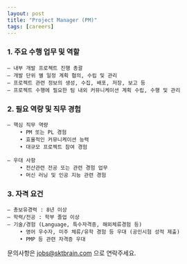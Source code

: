 ```yaml
---
layout: post
title: "Project Manager (PM)"
tags: [careers]
---
```

### 1. 주요 수행 업무 및 역할​​  
    ‒ 내부 개발 프로젝트 진행 총괄  
    ‒ 개발 단위 별 일정 계획 협의, 수립 및 관리  
    ‒ 프로젝트 관련 정보의 생성, 수집, 배포, 저장, 보고 등  
    ‒ 프로젝트 수행에 필요한 팀 내외 커뮤니케이션 계획 수립, 수행 및 관리  

### 2. 필요 역량 및 직무 경험​​  
    ‒ 핵심 직무 역량     
        • PM 또는 PL 경험  
        • 효율적인 커뮤니케이션 능력  
        • 대규모 프로젝트 참여 경험  
        
    ‒ 우대 사항     
        • 전산관련 전공 또는 관련 경험 업무  
        • 머신 러닝 및 인공 지능 관련 경험  

### 3. 자격 요건  
    ‒ 총보유경력 : 8년 이상  
    ‒ 학력/전공 : 학부 졸업 이상  
    ‒ 기술/경험 (Language, 특수자격증, 해외체류경험 등)     
        • 영어 우수자, 미주 체류/유학 경험 등 우대 (공인시험 성적 제출)  
        • PMP 등 관련 자격증 우대  
                
 문의사항은 [jobs@sktbrain.com](jobs@sktbrain.com) 으로 연락주세요.
